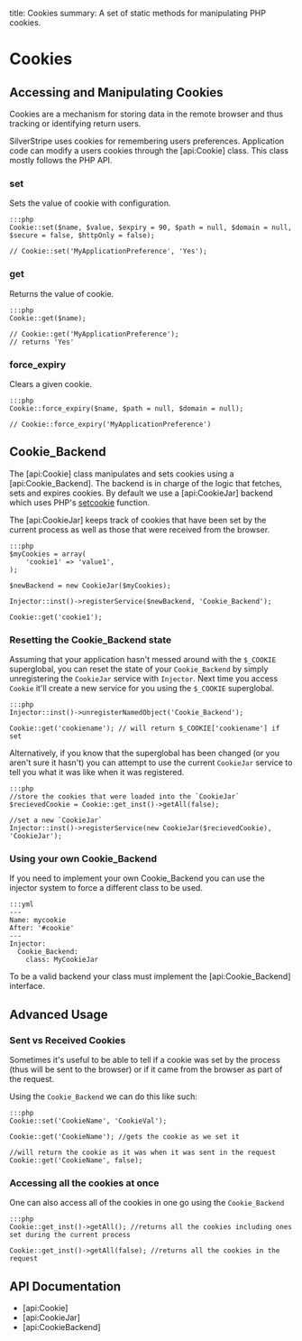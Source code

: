 title: Cookies
summary: A set of static methods for manipulating PHP cookies.

# Cookies
## Accessing and Manipulating Cookies

Cookies are a mechanism for storing data in the remote browser and thus tracking or identifying return users. 

SilverStripe uses cookies for remembering users preferences. Application code can modify a users cookies through
the [api:Cookie] class. This class mostly follows the PHP API.

### set

Sets the value of cookie with configuration.

	:::php
	Cookie::set($name, $value, $expiry = 90, $path = null, $domain = null, $secure = false, $httpOnly = false);

	// Cookie::set('MyApplicationPreference', 'Yes');

### get

Returns the value of cookie.

	:::php
	Cookie::get($name);

	// Cookie::get('MyApplicationPreference');
	// returns 'Yes'

### force_expiry

Clears a given cookie.

	:::php
	Cookie::force_expiry($name, $path = null, $domain = null);

	// Cookie::force_expiry('MyApplicationPreference')


## Cookie_Backend

The [api:Cookie] class manipulates and sets cookies using a [api:Cookie_Backend]. The backend is in charge of the logic
that fetches, sets and expires cookies. By default we use a [api:CookieJar] backend which uses PHP's 
[setcookie](http://www.php.net/manual/en/function.setcookie.php) function.

The [api:CookieJar] keeps track of cookies that have been set by the current process as well as those that were received
from the browser.

	:::php
	$myCookies = array(
		'cookie1' => 'value1',
	);

	$newBackend = new CookieJar($myCookies);

	Injector::inst()->registerService($newBackend, 'Cookie_Backend');

	Cookie::get('cookie1');

### Resetting the Cookie_Backend state

Assuming that your application hasn't messed around with the `$_COOKIE` superglobal, you can reset the state of your
`Cookie_Backend` by simply unregistering the `CookieJar` service with `Injector`. Next time you access `Cookie` it'll
create a new service for you using the `$_COOKIE` superglobal.

	:::php
	Injector::inst()->unregisterNamedObject('Cookie_Backend');

	Cookie::get('cookiename'); // will return $_COOKIE['cookiename'] if set


Alternatively, if you know that the superglobal has been changed (or you aren't sure it hasn't) you can attempt to use
the current `CookieJar` service to tell you what it was like when it was registered.

	:::php
	//store the cookies that were loaded into the `CookieJar`
	$recievedCookie = Cookie::get_inst()->getAll(false);

	//set a new `CookieJar`
	Injector::inst()->registerService(new CookieJar($recievedCookie), 'CookieJar');


### Using your own Cookie_Backend

If you need to implement your own Cookie_Backend you can use the injector system to force a different class to be used.

	:::yml
	---
	Name: mycookie
	After: '#cookie'
	---
	Injector:
	  Cookie_Backend:
		class: MyCookieJar

To be a valid backend your class must implement the [api:Cookie_Backend] interface.

## Advanced Usage

### Sent vs Received Cookies

Sometimes it's useful to be able to tell if a cookie was set by the process (thus will be sent to the browser) or if it
came from the browser as part of the request.

Using the `Cookie_Backend` we can do this like such:

	:::php
	Cookie::set('CookieName', 'CookieVal');

	Cookie::get('CookieName'); //gets the cookie as we set it

	//will return the cookie as it was when it was sent in the request
	Cookie::get('CookieName', false);


### Accessing all the cookies at once

One can also access all of the cookies in one go using the `Cookie_Backend`

	:::php
	Cookie::get_inst()->getAll(); //returns all the cookies including ones set during the current process

	Cookie::get_inst()->getAll(false); //returns all the cookies in the request

## API Documentation

* [api:Cookie]
* [api:CookieJar]
* [api:CookieBackend]